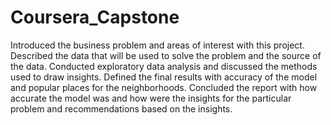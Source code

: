 # Coursera_Capstone
Introduced the business problem and areas of interest with this project. Described the data that will be used to solve the problem and the source of the data. Conducted exploratory data analysis and discussed the methods used to draw insights. Defined the final results with accuracy of the model and popular places for the neighborhoods. Concluded the report with how accurate the model was and how were the insights for the particular problem and recommendations based on the insights. 
